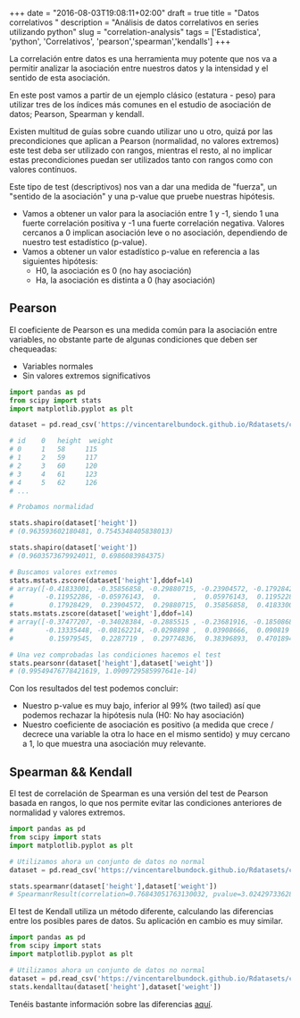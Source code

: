 +++
date = "2016-08-03T19:08:11+02:00"
draft = true
title = "Datos correlativos <Python>"
description = "Análisis de datos correlativos en series utilizando python"
slug = "correlation-analysis"
tags = ['Estadistica', 'python', 'Correlativos', 'pearson','spearman','kendalls']
+++

La correlación entre datos es una herramienta muy potente que nos va a permitir analizar la asociación entre nuestros datos y la intensidad y el sentido de esta asociación.

En este post vamos a partir de un ejemplo clásico (estatura - peso) para utilizar tres de los índices más comunes en el estudio de asociación de datos; Pearson, Spearman y kendall.

Existen multitud de guías sobre cuando utilizar uno u otro, quizá por las precondiciones que aplican a Pearson (normalidad, no valores extremos) este test deba ser utilizado con rangos, mientras el resto, al no implicar estas precondiciones puedan ser utilizados tanto con rangos como con valores contínuos.

Este tipo de test (descriptivos) nos van a dar una medida de "fuerza", un "sentido de la asociación" y una p-value que pruebe nuestras hipótesis.

* Vamos a obtener un valor para la asociación entre 1 y -1, siendo 1 una fuerte correlación positiva y -1 una fuerte correlación negativa. Valores cercanos a 0 implican asociación leve o no asociación, dependiendo de nuestro test estadístico (p-value).
* Vamos a obtener un valor estadístico p-value en referencia a las siguientes hipótesis:
    * H0, la asociación es 0 (no hay asociación)
    * Ha, la asociación es distinta a 0 (hay asociación)

## Pearson

El coeficiente de Pearson es una medida común para la asociación entre variables, no obstante parte de algunas condiciones que deben ser chequeadas:

* Variables normales
* Sin valores extremos significativos


```python
import pandas as pd
from scipy import stats
import matplotlib.pyplot as plt

dataset = pd.read_csv('https://vincentarelbundock.github.io/Rdatasets/csv/datasets/women.csv')

# id    0	height	weight
# 0     1	58	   115
# 1     2	59	   117
# 2     3	60	   120
# 3     4	61	   123
# 4     5	62	   126
# ...

# Probamos normalidad

stats.shapiro(dataset['height'])
# (0.963593602180481, 0.7545348405838013)

stats.shapiro(dataset['weight'])
# (0.9603573679924011, 0.6986083984375)

# Buscamos valores extremos
stats.mstats.zscore(dataset['height'],ddof=14)
# array([-0.41833001, -0.35856858, -0.29880715, -0.23904572, -0.17928429,
#        -0.11952286, -0.05976143,  0.        ,  0.05976143,  0.11952286,
#         0.17928429,  0.23904572,  0.29880715,  0.35856858,  0.41833001])
stats.mstats.zscore(dataset['weight'],ddof=14)
# array([-0.37477207, -0.34028384, -0.2885515 , -0.23681916, -0.18508682,
#        -0.13335448, -0.08162214, -0.0298898 ,  0.03908666,  0.090819  ,
#         0.15979545,  0.2287719 ,  0.29774836,  0.38396893,  0.47018949])

# Una vez comprobadas las condiciones hacemos el test
stats.pearsonr(dataset['height'],dataset['weight'])
# (0.99549476778421619, 1.0909729585997641e-14)
```

Con los resultados del test podemos concluir:

* Nuestro p-value es muy bajo, inferior al 99% (two tailed) así que podemos rechazar la hipótesis nula (H0: No hay asociación)
* Nuestro coeficiente de asociación es positivo (a medida que crece / decrece una variable la otra lo hace en el mismo sentido) y muy cercano a 1, lo que muestra una asociación muy relevante.

## Spearman && Kendall

El test de correlación de Spearman es una versión del test de Pearson basada en rangos, lo que nos permite evitar las condiciones anteriores de normalidad y valores extremos.

```python
import pandas as pd
from scipy import stats
import matplotlib.pyplot as plt

# Utilizamos ahora un conjunto de datos no normal
dataset = pd.read_csv('https://vincentarelbundock.github.io/Rdatasets/csv/car/Davis.csv',usecols=['sex','height','weight'])

stats.spearmanr(dataset['height'],dataset['weight'])
# SpearmanrResult(correlation=0.76843051763130032, pvalue=3.0242973362885107e-40)
```

El test de Kendall utiliza un método diferente, calculando las diferencias entre los posibles pares de datos. Su aplicación en cambio es muy similar.

```python
import pandas as pd
from scipy import stats
import matplotlib.pyplot as plt

# Utilizamos ahora un conjunto de datos no normal
dataset = pd.read_csv('https://vincentarelbundock.github.io/Rdatasets/csv/car/Davis.csv',usecols=['sex','height','weight'])
stats.kendalltau(dataset['height'],dataset['weight'])
```

Tenéis bastante información sobre las diferencias [aquí](http://d-scholarship.pitt.edu/8056/1/Chokns_etd2010.pdf).
